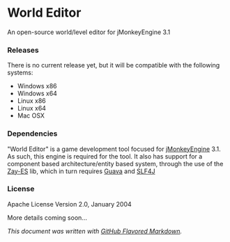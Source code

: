 # World Editor
An open-source world/level editor for jMonkeyEngine 3.1

### Releases

There is no current release yet, but it will be compatible with the following systems:

- Windows x86
- Windows x64
- Linux x86
- Linux x64
- Mac OSX

### Dependencies

"World Editor" is a game development tool focused for [jMonkeyEngine](https://github.com/jMonkeyEngine/jmonkeyengine) 3.1. As such, this engine is required for the tool. It also has support for a component based architecture/entity based system, through the use of the [Zay-ES](https://github.com/jMonkeyEngine-Contributions/zay-es) lib, which in turn requires [Guava](https://github.com/google/guava) and [SLF4J](https://github.com/qos-ch/slf4j)

### License
Apache License Version 2.0, January 2004

More details coming soon...

_This document was written with [GitHub Flavored Markdown](https://guides.github.com/features/mastering-markdown/)._

